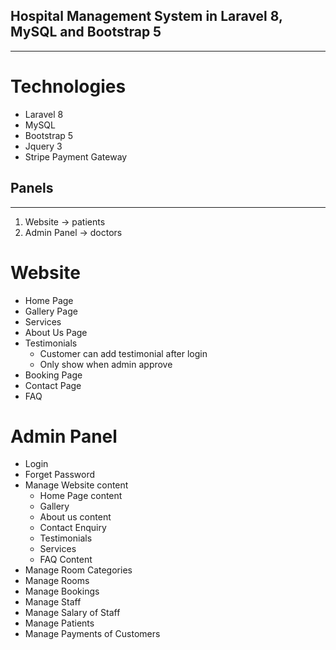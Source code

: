 ## Hospital Management System in Laravel 8, MySQL and Bootstrap 5
------------------

# Technologies
- Laravel 8
- MySQL
- Bootstrap 5
- Jquery 3
- Stripe Payment Gateway

## Panels
-----------------
1. Website -> patients
2. Admin Panel -> doctors

# Website
- Home Page
- Gallery Page
- Services
- About Us Page
- Testimonials
    - Customer can add testimonial after login
    - Only show when admin approve
- Booking Page
- Contact Page
- FAQ

# Admin Panel
- Login
- Forget Password
- Manage Website content
    - Home Page content
    - Gallery
    - About us content
    - Contact Enquiry
    - Testimonials
    - Services
    - FAQ Content
- Manage Room Categories
- Manage Rooms
- Manage Bookings
- Manage Staff
- Manage Salary of Staff
- Manage Patients
- Manage Payments of Customers

